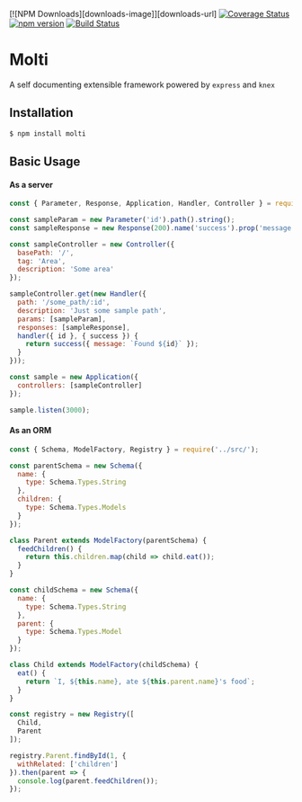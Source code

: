 [![NPM Downloads][downloads-image]][downloads-url]
[![Coverage Status](https://coveralls.io/repos/github/SaaJoh0783/molti/badge.svg?branch=master)](https://coveralls.io/github/SaaJoh0783/molti?branch=master)
[![npm version](https://badge.fury.io/js/molti.svg)](https://badge.fury.io/js/molti)
[![Build Status](https://travis-ci.org/SaaJoh0783/molti.svg?branch=master)](https://travis-ci.org/SaaJoh0783/molti)

# Molti

A self documenting extensible framework powered by `express` and `knex`

## Installation

```bash
$ npm install molti
```

## Basic Usage

#### As a server

```js
const { Parameter, Response, Application, Handler, Controller } = require('../src/'); // replace with require('molti');

const sampleParam = new Parameter('id').path().string();
const sampleResponse = new Response(200).name('success').prop('message', 'string');

const sampleController = new Controller({
  basePath: '/',
  tag: 'Area',
  description: 'Some area'
});

sampleController.get(new Handler({
  path: '/some_path/:id',
  description: 'Just some sample path',
  params: [sampleParam],
  responses: [sampleResponse],
  handler({ id }, { success }) {
    return success({ message: `Found ${id}` });
  }
}));

const sample = new Application({
  controllers: [sampleController]
});

sample.listen(3000);
```

#### As an ORM

```js
const { Schema, ModelFactory, Registry } = require('../src/');

const parentSchema = new Schema({
  name: {
    type: Schema.Types.String
  },
  children: {
    type: Schema.Types.Models
  }
});

class Parent extends ModelFactory(parentSchema) {
  feedChildren() {
    return this.children.map(child => child.eat());
  }
}

const childSchema = new Schema({
  name: {
    type: Schema.Types.String
  },
  parent: {
    type: Schema.Types.Model
  }
});

class Child extends ModelFactory(childSchema) {
  eat() {
    return `I, ${this.name}, ate ${this.parent.name}'s food`;
  }
}

const registry = new Registry([
  Child,
  Parent
]);

registry.Parent.findById(1, {
  withRelated: ['children']
}).then(parent => {
  console.log(parent.feedChildren());
});
```
